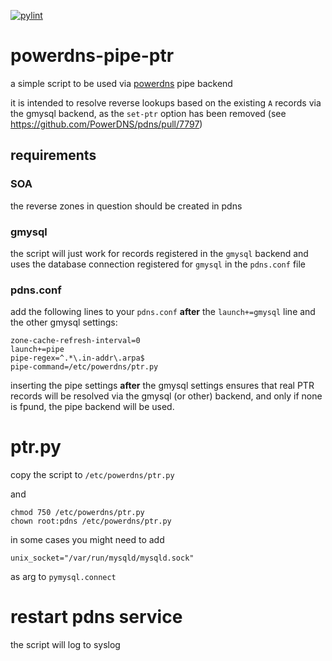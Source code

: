 [![pylint](https://github.com/zerwes/powerdns-pipe-ptr/actions/workflows/pylint.yml/badge.svg)](https://github.com/zerwes/powerdns-pipe-ptr/actions/workflows/pylint.yml)

# powerdns-pipe-ptr

a simple script to be used via [powerdns](https://github.com/PowerDNS/pdns) pipe backend

it is intended to resolve reverse lookups based on the existing `A` records via the gmysql backend,
as the `set-ptr` option has been removed (see https://github.com/PowerDNS/pdns/pull/7797)

## requirements

### SOA

the reverse zones in question should be created in pdns

### gmysql

the script will just work for records registered in the `gmysql` backend and uses the database connection registered for `gmysql` in the `pdns.conf` file

### pdns.conf

add the following lines to your `pdns.conf` **after** the `launch+=gmysql` line and the other gmysql settings:

```
zone-cache-refresh-interval=0
launch+=pipe
pipe-regex=^.*\.in-addr\.arpa$
pipe-command=/etc/powerdns/ptr.py
```

inserting the pipe settings **after** the gmysql settings ensures that real PTR records will be resolved via the gmysql (or other) backend,
and only if none is fpund, the pipe backend will be used.

# ptr.py

copy the script to `/etc/powerdns/ptr.py`

and

```shell
chmod 750 /etc/powerdns/ptr.py
chown root:pdns /etc/powerdns/ptr.py
```

in some cases you might need to add
```
unix_socket="/var/run/mysqld/mysqld.sock"
```
as arg to `pymysql.connect`

# restart pdns service

the script will log to syslog
